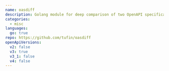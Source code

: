 ```yaml
---
name: oasdiff
description: Golang module for deep comparison of two OpenAPI specifications. Available also as a command-line.
categories:
  - misc
languages:
  go: true
repo: https://github.com/tufin/oasdiff
openApiVersions:
  v2: false
  v3: true
  v3_1: false
  v4: false
---
```

